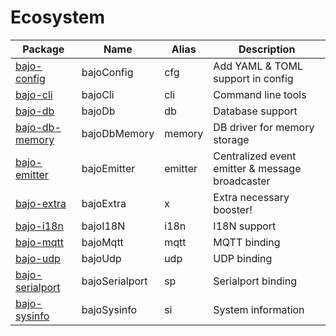 # Ecosystem

| Package | Name | Alias | Description |
| ------- | ---- | ----- | ----------- |
| [bajo-config](https://github.com/ardhi/bajo-config) | bajoConfig | cfg | Add YAML & TOML support in config |
| [bajo-cli](https://github.com/ardhi/bajo-cli) | bajoCli | cli | Command line tools |
| [bajo-db](https://github.com/ardhi/bajo-db) | bajoDb | db | Database support |
| [bajo-db-memory](https://github.com/ardhi/bajo-db-memory) | bajoDbMemory | memory | DB driver for memory storage |
| [bajo-emitter](https://github.com/ardhi/bajo-emitter) | bajoEmitter | emitter | Centralized event emitter & message broadcaster |
| [bajo-extra](https://github.com/ardhi/bajo-extra) | bajoExtra | x | Extra necessary booster! |
| [bajo-i18n](https://github.com/ardhi/bajo-i18n) | bajoI18N | i18n | I18N support |
| [bajo-mqtt](https://github.com/ardhi/bajo-mqtt) | bajoMqtt | mqtt | MQTT binding |
| [bajo-udp](https://github.com/ardhi/bajo-udp) | bajoUdp | udp | UDP binding |
| [bajo-serialport](https://github.com/ardhi/bajo-serialport) | bajoSerialport | sp | Serialport binding |
| [bajo-sysinfo](https://github.com/ardhi/bajo-sysinfo) | bajoSysinfo | si | System information |


